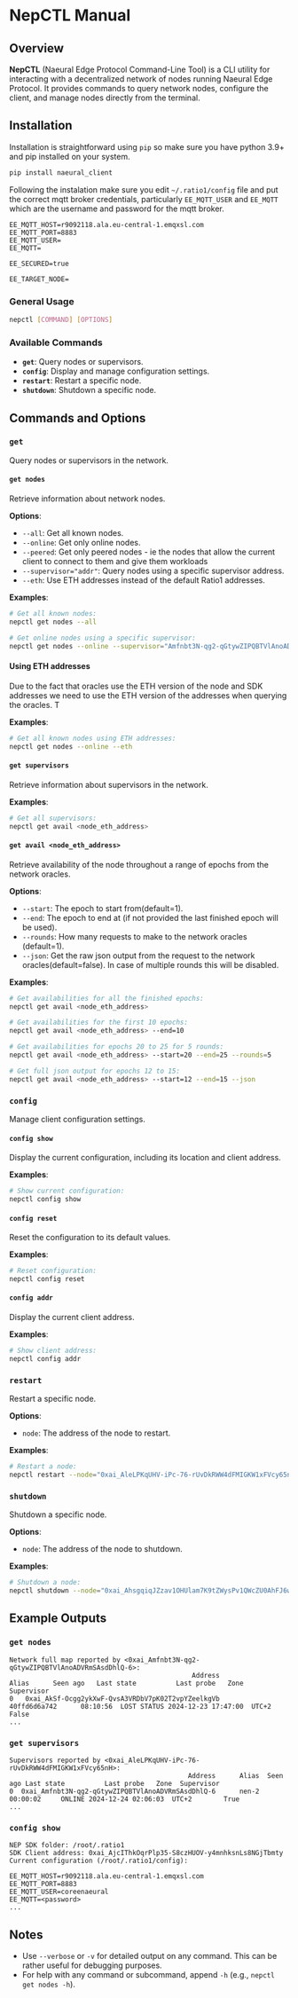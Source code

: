 # NepCTL Manual

## Overview
**NepCTL** (Naeural Edge Protocol Command-Line Tool) is a CLI utility for interacting with a decentralized network of nodes running Naeural Edge Protocol. It provides commands to query network nodes, configure the client, and manage nodes directly from the terminal.

## Installation

Installation is straightforward using `pip` so make sure you have python 3.9+ and pip installed on your system.

```bash
pip install naeural_client
```

Following the instalation make sure you edit `~/.ratio1/config` file and put the correct mqtt broker credentials, particularly `EE_MQTT_USER` and `EE_MQTT` which are the username and password for the mqtt broker.

```plaintext
EE_MQTT_HOST=r9092118.ala.eu-central-1.emqxsl.com
EE_MQTT_PORT=8883
EE_MQTT_USER=
EE_MQTT=

EE_SECURED=true

EE_TARGET_NODE=
```


### General Usage
```bash
nepctl [COMMAND] [OPTIONS]
```

### Available Commands
- **`get`**: Query nodes or supervisors.
- **`config`**: Display and manage configuration settings.
- **`restart`**: Restart a specific node.
- **`shutdown`**: Shutdown a specific node.

## Commands and Options

### `get`
Query nodes or supervisors in the network.

#### `get nodes`
Retrieve information about network nodes.

**Options**:
- `--all`: Get all known nodes.
- `--online`: Get only online nodes.
- `--peered`: Get only peered nodes - ie the nodes that allow the current client to connect to them and give them workloads
- `--supervisor="addr"`: Query nodes using a specific supervisor address.
- `--eth`: Use ETH addresses instead of the default Ratio1 addresses.

**Examples**:
```bash
# Get all known nodes:
nepctl get nodes --all

# Get online nodes using a specific supervisor:
nepctl get nodes --online --supervisor="Amfnbt3N-qg2-qGtywZIPQBTVlAnoADVRmSAsdDhlQ-6"
```

#### Using ETH addresses

Due to the fact that oracles use the ETH version of the node and SDK addresses we need to use the ETH version of the addresses when querying the oracles. T

**Examples**:
```bash
# Get all known nodes using ETH addresses:
nepctl get nodes --online --eth
```


#### `get supervisors`
Retrieve information about supervisors in the network.

**Examples**:
```bash
# Get all supervisors:
nepctl get avail <node_eth_address>
```

#### `get avail <node_eth_address>`
Retrieve availability of the node throughout a range of epochs from the network oracles.

**Options**:
- `--start`: The epoch to start from(default=1).
- `--end`: The epoch to end at (if not provided the last finished epoch will be used).
- `--rounds`: How many requests to make to the network oracles (default=1).
- `--json`: Get the raw json output from the request to the network oracles(default=false). In case of multiple rounds this will be disabled.

**Examples**:
```bash
# Get availabilities for all the finished epochs:
nepctl get avail <node_eth_address>

# Get availabilities for the first 10 epochs:
nepctl get avail <node_eth_address> --end=10

# Get availabilities for epochs 20 to 25 for 5 rounds:
nepctl get avail <node_eth_address> --start=20 --end=25 --rounds=5

# Get full json output for epochs 12 to 15:
nepctl get avail <node_eth_address> --start=12 --end=15 --json
```

### `config`
Manage client configuration settings.

#### `config show`
Display the current configuration, including its location and client address.

**Examples**:
```bash
# Show current configuration:
nepctl config show
```

#### `config reset`
Reset the configuration to its default values.

**Examples**:
```bash
# Reset configuration:
nepctl config reset
```

#### `config addr`
Display the current client address.

**Examples**:
```bash
# Show client address:
nepctl config addr
```

### `restart`
Restart a specific node.


**Options**:
- `node`: The address of the node to restart.

**Examples**:
```bash
# Restart a node:
nepctl restart --node="0xai_AleLPKqUHV-iPc-76-rUvDkRWW4dFMIGKW1xFVcy65nH"
```

### `shutdown`
Shutdown a specific node.

**Options**:
- `node`: The address of the node to shutdown.

**Examples**:
```bash
# Shutdown a node:
nepctl shutdown --node="0xai_AhsgqiqJZzav1OHUlam7K9tZWysPv1QWcZU0AhFJ6wsJ"
```

## Example Outputs

### `get nodes`
```plaintext
Network full map reported by <0xai_Amfnbt3N-qg2-qGtywZIPQBTVlAnoADVRmSAsdDhlQ-6>:
                                              Address             Alias      Seen ago   Last state          Last probe   Zone  Supervisor
0   0xai_AkSf-Ocgg2ykXwF-QvsA3VRDbV7pK02T2vpYZeelkgVb      40ffd6d6a742      08:10:56  LOST STATUS 2024-12-23 17:47:00  UTC+2       False
...
```

### `get supervisors`
```plaintext
Supervisors reported by <0xai_AleLPKqUHV-iPc-76-rUvDkRWW4dFMIGKW1xFVcy65nH>:
                                             Address      Alias  Seen ago Last state          Last probe   Zone  Supervisor
0  0xai_Amfnbt3N-qg2-qGtywZIPQBTVlAnoADVRmSAsdDhlQ-6      nen-2  00:00:02     ONLINE 2024-12-24 02:06:03  UTC+2        True
...
```

### `config show`
```plaintext
NEP SDK folder: /root/.ratio1
SDK Client address: 0xai_AjcIThkOqrPlp35-S8czHUOV-y4mnhksnLs8NGjTbmty
Current configuration (/root/.ratio1/config):

EE_MQTT_HOST=r9092118.ala.eu-central-1.emqxsl.com
EE_MQTT_PORT=8883
EE_MQTT_USER=coreenaeural
EE_MQTT=<password>
...
```

## Notes
- Use `--verbose` or `-v` for detailed output on any command. This can be rather useful for debugging purposes.
- For help with any command or subcommand, append `-h` (e.g., `nepctl get nodes -h`).

